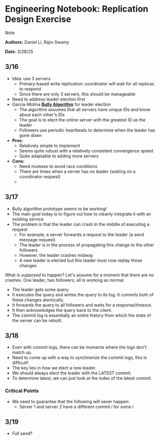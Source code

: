 # Engineering Notebook: Replication Design Exercise

> [!NOTE]
> **Authors:** Daniel Li, Rajiv Swamy
>
> **Date:** 3/26/25

## 3/16

- Idea: use 3 servers
    - Primary-based write replication: coordinator will wait for all replicas to respond
    - Since there are only 3 servers, this should be manageable
- Need to address leader election first
- Garcia-Molina [**Bully Algorithm**](https://en.wikipedia.org/wiki/Bully_algorithm) for leader election
    - The algorithm assumes that all servers have unique IDs and know about each other's IDs
    - The goal is to elect the online server with the greatest ID as the leader
    - Followers use periodic heartbeats to determine when the leader has gone down
- **Pros:**
    - Relatively simple to implement
    - Seems quite robust with a relatively consistent convergence speed
    - Quite adaptable to adding more servers
- **Cons:**
    - Need mutexes to avoid race conditions
    - There are times when a server has no leader (waiting on a coordinator request)
    -

## 3/17

- Bully algorithm prototype seems to be working!
- The main goal today is to figure out how to cleanly integrate it with an existing service
- The problem is that the leader can crash in the middle of executing a request
    - For example, a server forwards a request to the leader (a send message request)
    - The leader is in the process of propagating this change to the other followers
    - However, the leader crashes midway
    - A new leader is elected but this leader must now replay those changes

What is _supposed_ to happen? Let's assume for a moment that there are no crashes.
One leader, two followers, all is working as normal.

- The leader gets some query.
- It executes the query and writes the query to its log. It _commits_ both of these changes atomically.
- It forwards the query to all followers and waits for a response/timeout.
- It then acknowledges the query back to the client.
- The commit log is essentially an entire history from which the state of the server can be rebuilt.

## 3/18

- Even with commit logs, there can be moments where the logs don't match up.
- Need to come up with a way to synchronize the commit logs, this is difficult!
- The key lies in how we elect a new leader.
- We should always elect the leader with the LATEST commit.
- To determine latest, we can just look at the index of the latest commit.

### Critical Points

- We need to guarantee that the following will never happen:
    - Server 1 and server 2 have a different commit $i$ for some $i$

## 3/19

- Full send?
